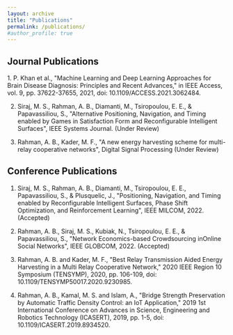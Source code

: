 ```yaml
---
layout: archive
title: "Publications"
permalink: /publications/
#author_profile: true
---
```

<H2>Journal Publications</H2>
1. P. Khan et al., "Machine Learning and Deep Learning Approaches for Brain Disease Diagnosis: Principles and Recent Advances," in IEEE Access, vol. 9, pp. 37622-37655, 2021, doi: 10.1109/ACCESS.2021.3062484.

2. Siraj, M. S., Rahman, A. B., Diamanti, M., Tsiropoulou, E. E., & Papavassiliou, S., "Alternative Positioning, Navigation, and Timing enabled by Games in Satisfaction Form and Reconfigurable Intelligent Surfaces", IEEE Systems Journal. (Under Review)

3. Rahman, A. B., Kader, M. F., "A new energy harvesting scheme for multi-relay cooperative networks", Digital Signal Processing (Under Review)


<H2>Conference Publications</H2>

1. Siraj, M. S., Rahman, A. B., Diamanti, M., Tsiropoulou, E. E., Papavassiliou, S., & Plusquelic, J., "Positioning, Navigation, and Timing enabled by Reconfigurable Intelligent Surfaces, Phase Shift Optimization, and Reinforcement Learning", IEEE MILCOM, 2022. (Accepted) 

2. Rahman, A. B., Siraj, M. S., Kubiak, N., Tsiropoulou, E. E., & Papavassiliou, S., "Network Economics-based Crowdsourcing inOnline Social Networks", IEEE GLOBCOM, 2022. (Accepted)

3. Rahman, A. B. and Kader, M. F., "Best Relay Transmission Aided Energy Harvesting in a Multi Relay Cooperative Network," 2020 IEEE Region 10 Symposium (TENSYMP), 2020, pp. 106-109, doi: 10.1109/TENSYMP50017.2020.9230985.

4. Rahman, A. B., Kamal, M. S. and Islam, A., "Bridge Strength Preservation by Automatic Traffic Density Control: an IoT Application," 2019 1st International Conference on Advances in Science, Engineering and Robotics Technology (ICASERT), 2019, pp. 1-5, doi: 10.1109/ICASERT.2019.8934520. 





